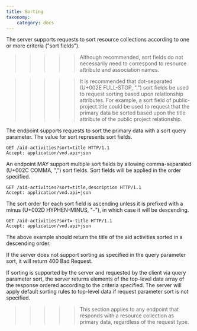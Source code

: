 ```yaml
---
title: Sorting
taxonomy:
    category: docs
---
```


The server supports requests to sort resource collections according to one or more criteria ("sort fields").

>>>>> Although recommended, sort fields do not necessarily need to correspond to resource attribute and association names.

>>>>> It is recommended that dot-separated (U+002E FULL-STOP, ".") sort fields be used to request sorting based upon relationship attributes. For example, a sort field of public-project.title could be used to request that the primary data be sorted based upon the title attribute of the public project relationship.

The endpoint supports requests to sort the primary data with a sort query parameter. The value for sort represents sort fields.

```
GET /aid-activities?sort=title HTTP/1.1
Accept: application/vnd.api+json
```

An endpoint MAY support multiple sort fields by allowing comma-separated (U+002C COMMA, ",") sort fields. Sort fields will be applied in the order specified.

```
GET /aid-activities?sort=title,description HTTP/1.1
Accept: application/vnd.api+json
```

The sort order for each sort field is ascending unless it is prefixed with a minus (U+002D HYPHEN-MINUS, "-"), in which case it will be descending.

```
GET /aid-activities?sort=-title HTTP/1.1
Accept: application/vnd.api+json
```

The above example should return the title of the aid activities sorted in a descending order. 

If the server does not support sorting as specified in the query parameter sort, it will return 400 Bad Request.

If sorting is supported by the server and requested by the client via query parameter sort, the server returns elements of the top-level data array of the response ordered according to the criteria specified. The server will apply default sorting rules to top-level data if request parameter sort is not specified.

>>>>> This section applies to any endpoint that responds with a resource collection as primary data, regardless of the request type.
